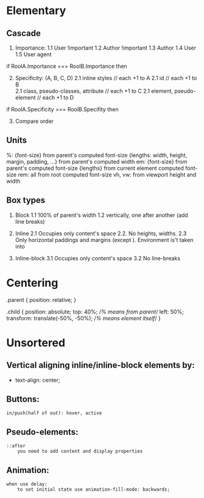# Elementary
## Cascade

1. Importance:
    1.1 User !important
    1.2 Author !important
    1.3 Author
    1.4 User
    1.5 User agent

if RoolA.Importance === RoolB.Importance then

2. Specificity: (A, B, C, D)
    2.1 inline styles                     // each +1 to A
    2.1 id                                // each +1 to B  
    2.1 class, pseudo-classes, attribute  // each +1 to C
    2.1 element, pseudo-element           // each +1 to D  

if  RoolA.Specificity === RoolB.Specifity then

3. Compare order

## Units

%:
    {font-size} from parent's computed font-size
    {lengths: width, height, margin, padding, ...} from parent's computed width
em:
    {font-size} from parent's computed font-size
    {lengths} from current element computed font-size
rem:
    all from root computed font-size
vh, vw:
    from viewport height and width

## Box types

1. Block
    1.1 100% of parent's width
    1.2 vertically, one after another (add line breaks)

2. Inline
    2.1 Occupies only content's space
    2.2. No heights, widths. 
    2.3 Only horizontal paddings and margins (except <img>). Environment is't taken into

3. Inline-block
    3.1 Occupies only content's space
    3.2 No line-breaks

# Centering

.parent {
    position: relative;
}

.child {
    position: absolute;
    top: 40%; /*% means from parent*/
    left: 50%;
    transform: translate(-50%, -50%); /*% means element itself*/
}


# Unsortered

## Vertical aligning inline/inline-block elements by:
- text-align: center;

## Buttons:
    in/push(half of out): hover, active
    
## Pseudo-elements:
    ::after
        you need to add content and display properties
        
## Animation:
    when use delay:
        to set initial state use animation-fill-mode: backwards;